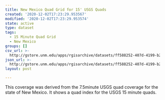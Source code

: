 ```yaml
---
title: New Mexico Quad Grid for 15' USGS Quads
created: '2020-12-02T17:23:29.953567'
modified: '2020-12-02T17:23:29.953574'
state: active
type: dataset
tags:
  - 15 Minute Quad Grid
  - New Mexico
groups: []
csv_url: >-
  http://gstore.unm.edu/apps/rgisarchive/datasets/ff588252-407d-4199-b2e0-6e4e1e9cd775/q15nm_83shp.derived.csv
json_url: >-
  http://gstore.unm.edu/apps/rgisarchive/datasets/ff588252-407d-4199-b2e0-6e4e1e9cd775/q15nm_83shp.derived.json
layout: post

---
```

This coverage was derived from the 7.5minute USGS quad coverage for the state of New Mexico. It shows a quad index for the USGS 15 minute quads.
